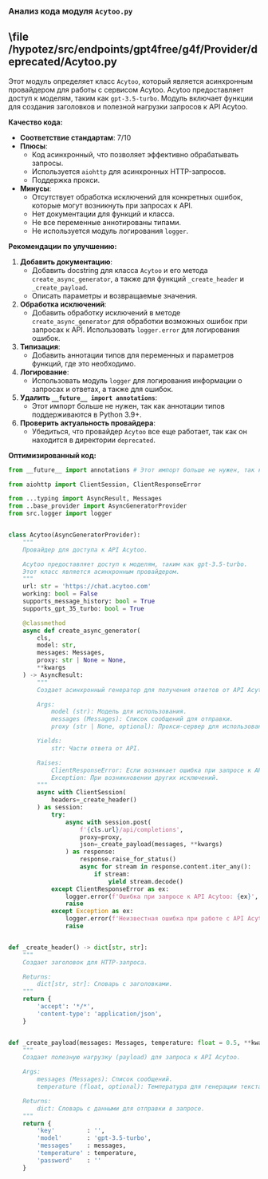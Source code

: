 ### **Анализ кода модуля `Acytoo.py`**

## \file /hypotez/src/endpoints/gpt4free/g4f/Provider/deprecated/Acytoo.py

Этот модуль определяет класс `Acytoo`, который является асинхронным провайдером для работы с сервисом Acytoo. Acytoo предоставляет доступ к моделям, таким как `gpt-3.5-turbo`. Модуль включает функции для создания заголовков и полезной нагрузки запросов к API Acytoo.

**Качество кода:**
- **Соответствие стандартам**: 7/10
- **Плюсы**:
  - Код асинхронный, что позволяет эффективно обрабатывать запросы.
  - Используется `aiohttp` для асинхронных HTTP-запросов.
  - Поддержка прокси.
- **Минусы**:
  - Отсутствует обработка исключений для конкретных ошибок, которые могут возникнуть при запросах к API.
  - Нет документации для функций и класса.
  - Не все переменные аннотированы типами.
  - Не используется модуль логирования `logger`.

**Рекомендации по улучшению:**

1.  **Добавить документацию**:
    - Добавить docstring для класса `Acytoo` и его метода `create_async_generator`, а также для функций `_create_header` и `_create_payload`.
    - Описать параметры и возвращаемые значения.
2.  **Обработка исключений**:
    - Добавить обработку исключений в методе `create_async_generator` для обработки возможных ошибок при запросах к API. Использовать `logger.error` для логирования ошибок.
3.  **Типизация**:
    - Добавить аннотации типов для переменных и параметров функций, где это необходимо.
4.  **Логирование**:
    - Использовать модуль `logger` для логирования информации о запросах и ответах, а также для ошибок.
5.  **Удалить `__future__ import annotations`**:
    - Этот импорт больше не нужен, так как аннотации типов поддерживаются в Python 3.9+.
6.  **Проверить актуальность провайдера**:
    - Убедиться, что провайдер `Acytoo` все еще работает, так как он находится в директории `deprecated`.

**Оптимизированный код:**

```python
from __future__ import annotations # Этот импорт больше не нужен, так как аннотации типов поддерживаются в Python 3.9+

from aiohttp import ClientSession, ClientResponseError

from ...typing import AsyncResult, Messages
from ..base_provider import AsyncGeneratorProvider
from src.logger import logger


class Acytoo(AsyncGeneratorProvider):
    """
    Провайдер для доступа к API Acytoo.

    Acytoo предоставляет доступ к моделям, таким как gpt-3.5-turbo.
    Этот класс является асинхронным провайдером.
    """
    url: str = 'https://chat.acytoo.com'
    working: bool = False
    supports_message_history: bool = True
    supports_gpt_35_turbo: bool = True

    @classmethod
    async def create_async_generator(
        cls,
        model: str,
        messages: Messages,
        proxy: str | None = None,
        **kwargs
    ) -> AsyncResult:
        """
        Создает асинхронный генератор для получения ответов от API Acytoo.

        Args:
            model (str): Модель для использования.
            messages (Messages): Список сообщений для отправки.
            proxy (str | None, optional): Прокси-сервер для использования. Defaults to None.

        Yields:
            str: Части ответа от API.

        Raises:
            ClientResponseError: Если возникает ошибка при запросе к API.
            Exception: При возникновении других исключений.
        """
        async with ClientSession(
            headers=_create_header()
        ) as session:
            try:
                async with session.post(
                    f'{cls.url}/api/completions',
                    proxy=proxy,
                    json=_create_payload(messages, **kwargs)
                ) as response:
                    response.raise_for_status()
                    async for stream in response.content.iter_any():
                        if stream:
                            yield stream.decode()
            except ClientResponseError as ex:
                logger.error(f'Ошибка при запросе к API Acytoo: {ex}', exc_info=True)
                raise
            except Exception as ex:
                logger.error(f'Неизвестная ошибка при работе с API Acytoo: {ex}', exc_info=True)
                raise


def _create_header() -> dict[str, str]:
    """
    Создает заголовок для HTTP-запроса.

    Returns:
        dict[str, str]: Словарь с заголовками.
    """
    return {
        'accept': '*/*',
        'content-type': 'application/json',
    }


def _create_payload(messages: Messages, temperature: float = 0.5, **kwargs) -> dict:
    """
    Создает полезную нагрузку (payload) для запроса к API Acytoo.

    Args:
        messages (Messages): Список сообщений.
        temperature (float, optional): Температура для генерации текста. Defaults to 0.5.

    Returns:
        dict: Словарь с данными для отправки в запросе.
    """
    return {
        'key'         : '',
        'model'       : 'gpt-3.5-turbo',
        'messages'    : messages,
        'temperature' : temperature,
        'password'    : ''
    }